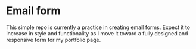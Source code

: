 # Email form

This simple repo is currently a practice in creating email forms. Expect it to increase in style and functionality as I move it toward a fully designed and responsive form for my portfolio page. 
